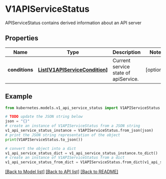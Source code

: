 # V1APIServiceStatus

APIServiceStatus contains derived information about an API server

## Properties

Name | Type | Description | Notes
------------ | ------------- | ------------- | -------------
**conditions** | [**List[V1APIServiceCondition]**](V1APIServiceCondition.md) | Current service state of apiService. | [optional] 

## Example

```python
from kubernetes.models.v1_api_service_status import V1APIServiceStatus

# TODO update the JSON string below
json = "{}"
# create an instance of V1APIServiceStatus from a JSON string
v1_api_service_status_instance = V1APIServiceStatus.from_json(json)
# print the JSON string representation of the object
print(V1APIServiceStatus.to_json())

# convert the object into a dict
v1_api_service_status_dict = v1_api_service_status_instance.to_dict()
# create an instance of V1APIServiceStatus from a dict
v1_api_service_status_from_dict = V1APIServiceStatus.from_dict(v1_api_service_status_dict)
```
[[Back to Model list]](../README.md#documentation-for-models) [[Back to API list]](../README.md#documentation-for-api-endpoints) [[Back to README]](../README.md)


